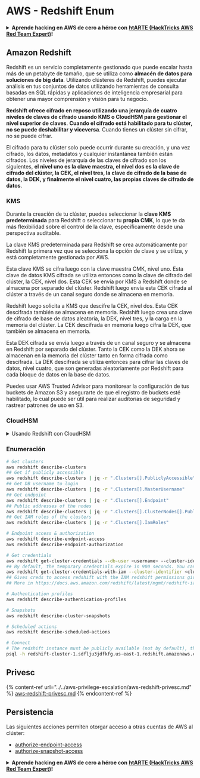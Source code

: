 # AWS - Redshift Enum

<details>

<summary><strong>Aprende hacking en AWS de cero a héroe con</strong> <a href="https://training.hacktricks.xyz/courses/arte"><strong>htARTE (HackTricks AWS Red Team Expert)</strong></a><strong>!</strong></summary>

Otras formas de apoyar a HackTricks:

* Si quieres ver a tu **empresa anunciada en HackTricks** o **descargar HackTricks en PDF**, consulta los [**PLANES DE SUSCRIPCIÓN**](https://github.com/sponsors/carlospolop)!
* Consigue el [**merchandising oficial de PEASS & HackTricks**](https://peass.creator-spring.com)
* Descubre [**La Familia PEASS**](https://opensea.io/collection/the-peass-family), nuestra colección de [**NFTs**](https://opensea.io/collection/the-peass-family) exclusivos
* **Únete al** 💬 [**grupo de Discord**](https://discord.gg/hRep4RUj7f) o al [**grupo de telegram**](https://t.me/peass) o **sígueme** en **Twitter** 🐦 [**@carlospolopm**](https://twitter.com/carlospolopm)**.**
* **Comparte tus trucos de hacking enviando PRs a los repositorios de GitHub de** [**HackTricks**](https://github.com/carlospolop/hacktricks) y [**HackTricks Cloud**](https://github.com/carlospolop/hacktricks-cloud).

</details>

## Amazon Redshift

Redshift es un servicio completamente gestionado que puede escalar hasta más de un petabyte de tamaño, que se utiliza como **almacén de datos para soluciones de big data**. Utilizando clústeres de Redshift, puedes ejecutar análisis en tus conjuntos de datos utilizando herramientas de consulta basadas en SQL rápidas y aplicaciones de inteligencia empresarial para obtener una mayor comprensión y visión para tu negocio.

**Redshift ofrece cifrado en reposo utilizando una jerarquía de cuatro niveles de claves de cifrado usando KMS o CloudHSM para gestionar el nivel superior de claves**. **Cuando el cifrado está habilitado para tu clúster, no se puede deshabilitar y viceversa**. Cuando tienes un clúster sin cifrar, no se puede cifrar.

El cifrado para tu clúster solo puede ocurrir durante su creación, y una vez cifrado, los datos, metadatos y cualquier instantánea también están cifrados. Los niveles de jerarquía de las claves de cifrado son los siguientes, **el nivel uno es la clave maestra, el nivel dos es la clave de cifrado del clúster, la CEK, el nivel tres, la clave de cifrado de la base de datos, la DEK, y finalmente el nivel cuatro, las propias claves de cifrado de datos**.

### KMS

Durante la creación de tu clúster, puedes seleccionar la **clave KMS predeterminada** para Redshift o seleccionar tu **propia CMK**, lo que te da más flexibilidad sobre el control de la clave, específicamente desde una perspectiva auditable.

La clave KMS predeterminada para Redshift se crea automáticamente por Redshift la primera vez que se selecciona la opción de clave y se utiliza, y está completamente gestionada por AWS.

Esta clave KMS se cifra luego con la clave maestra CMK, nivel uno. Esta clave de datos KMS cifrada se utiliza entonces como la clave de cifrado del clúster, la CEK, nivel dos. Esta CEK se envía por KMS a Redshift donde se almacena por separado del clúster. Redshift luego envía esta CEK cifrada al clúster a través de un canal seguro donde se almacena en memoria.

Redshift luego solicita a KMS que descifre la CEK, nivel dos. Esta CEK descifrada también se almacena en memoria. Redshift luego crea una clave de cifrado de base de datos aleatoria, la DEK, nivel tres, y la carga en la memoria del clúster. La CEK descifrada en memoria luego cifra la DEK, que también se almacena en memoria.

Esta DEK cifrada se envía luego a través de un canal seguro y se almacena en Redshift por separado del clúster. Tanto la CEK como la DEK ahora se almacenan en la memoria del clúster tanto en forma cifrada como descifrada. La DEK descifrada se utiliza entonces para cifrar las claves de datos, nivel cuatro, que son generadas aleatoriamente por Redshift para cada bloque de datos en la base de datos.

Puedes usar AWS Trusted Advisor para monitorear la configuración de tus buckets de Amazon S3 y asegurarte de que el registro de buckets esté habilitado, lo cual puede ser útil para realizar auditorías de seguridad y rastrear patrones de uso en S3.

### CloudHSM

<details>

<summary>Usando Redshift con CloudHSM</summary>

Cuando trabajas con CloudHSM para realizar tu cifrado, primero debes establecer una conexión de confianza entre tu cliente HSM y Redshift utilizando certificados de cliente y servidor.

Esta conexión es necesaria para proporcionar comunicaciones seguras, permitiendo que las claves de cifrado se envíen entre tu cliente HSM y tus clústeres de Redshift. Utilizando un par de claves privadas y públicas generadas aleatoriamente, Redshift crea un certificado de cliente público, que es cifrado y almacenado por Redshift. Este debe ser descargado y registrado en tu cliente HSM, y asignado a la partición HSM correcta.

Luego debes configurar Redshift con los siguientes detalles de tu cliente HSM: la dirección IP de HSM, el nombre de la partición HSM, la contraseña de la partición HSM y el certificado de servidor HSM público, que es cifrado por CloudHSM utilizando una clave maestra interna. Una vez que se ha proporcionado esta información, Redshift confirmará y verificará que puede conectarse y acceder a la partición de desarrollo.

Si tus políticas de seguridad internas o controles de gobernanza dictan que debes aplicar rotación de claves, entonces esto es posible con Redshift permitiéndote rotar las claves de cifrado para clústeres cifrados, sin embargo, debes ser consciente de que durante el proceso de rotación de claves, hará que un clúster no esté disponible por un período de tiempo muy corto, por lo que es mejor rotar las claves solo cuando sea necesario, o si crees que pueden haber sido comprometidas.

Durante la rotación, Redshift rotará la CEK para tu clúster y para cualquier respaldo de ese clúster. Rotará una DEK para el clúster pero no es posible rotar una DEK para las instantáneas almacenadas en S3 que han sido cifradas utilizando la DEK. Pondrá el clúster en un estado de 'rotación de claves' hasta que se complete el proceso cuando el estado volverá a 'disponible'.

</details>

### Enumeración
```bash
# Get clusters
aws redshift describe-clusters
## Get if publicly accessible
aws redshift describe-clusters | jq -r ".Clusters[].PubliclyAccessible"
## Get DB username to login
aws redshift describe-clusters | jq -r ".Clusters[].MasterUsername"
## Get endpoint
aws redshift describe-clusters | jq -r ".Clusters[].Endpoint"
## Public addresses of the nodes
aws redshift describe-clusters | jq -r ".Clusters[].ClusterNodes[].PublicIPAddress"
## Get IAM roles of the clusters
aws redshift describe-clusters | jq -r ".Clusters[].IamRoles"

# Endpoint access & authorization
aws redshift describe-endpoint-access
aws redshift describe-endpoint-authorization

# Get credentials
aws redshift get-cluster-credentials --db-user <username> --cluster-identifier <cluster-id>
## By default, the temporary credentials expire in 900 seconds. You can optionally specify a duration between 900 seconds (15 minutes) and 3600 seconds (60 minutes).
aws redshift get-cluster-credentials-with-iam --cluster-identifier <cluster-id>
## Gives creds to access redshift with the IAM redshift permissions given to the current AWS account
## More in https://docs.aws.amazon.com/redshift/latest/mgmt/redshift-iam-access-control-identity-based.html

# Authentication profiles
aws redshift describe-authentication-profiles

# Snapshots
aws redshift describe-cluster-snapshots

# Scheduled actions
aws redshift describe-scheduled-actions

# Connect
# The redshift instance must be publicly available (not by default), the sg need to allow inbounds connections to the port and you need creds
psql -h redshift-cluster-1.sdflju3jdfkfg.us-east-1.redshift.amazonaws.com -U admin -d dev -p 5439
```
## Privesc

{% content-ref url="../../aws-privilege-escalation/aws-redshift-privesc.md" %}
[aws-redshift-privesc.md](../../aws-privilege-escalation/aws-redshift-privesc.md)
{% endcontent-ref %}

## Persistencia

Las siguientes acciones permiten otorgar acceso a otras cuentas de AWS al clúster:

* [authorize-endpoint-access](https://docs.aws.amazon.com/cli/latest/reference/redshift/authorize-endpoint-access.html)
* [authorize-snapshot-access](https://docs.aws.amazon.com/cli/latest/reference/redshift/authorize-snapshot-access.html)

<details>

<summary><strong>Aprende hacking en AWS de cero a héroe con</strong> <a href="https://training.hacktricks.xyz/courses/arte"><strong>htARTE (HackTricks AWS Red Team Expert)</strong></a><strong>!</strong></summary>

Otras formas de apoyar a HackTricks:

* Si quieres ver a tu **empresa anunciada en HackTricks** o **descargar HackTricks en PDF**, consulta los [**PLANES DE SUSCRIPCIÓN**](https://github.com/sponsors/carlospolop)!
* Consigue el [**merchandising oficial de PEASS & HackTricks**](https://peass.creator-spring.com)
* Descubre [**La Familia PEASS**](https://opensea.io/collection/the-peass-family), nuestra colección de [**NFTs**](https://opensea.io/collection/the-peass-family) exclusivos
* **Únete al grupo de** 💬 [**Discord**](https://discord.gg/hRep4RUj7f) o al grupo de [**telegram**](https://t.me/peass) o **sígueme** en **Twitter** 🐦 [**@carlospolopm**](https://twitter.com/carlospolopm)**.**
* **Comparte tus trucos de hacking enviando PRs a los repositorios de GitHub de** [**HackTricks**](https://github.com/carlospolop/hacktricks) y [**HackTricks Cloud**](https://github.com/carlospolop/hacktricks-cloud).

</details>
